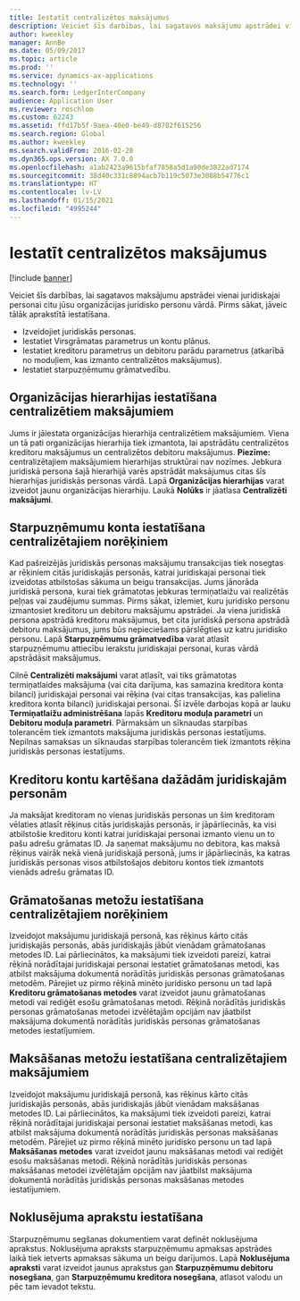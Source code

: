 ```yaml
---
title: Iestatīt centralizētos maksājumus
description: Veiciet šīs darbības, lai sagatavos maksājumu apstrādei vienai juridiskajai personai citu jūsu organizācijas juridisko personu vārdā.
author: kweekley
manager: AnnBe
ms.date: 05/09/2017
ms.topic: article
ms.prod: ''
ms.service: dynamics-ax-applications
ms.technology: ''
ms.search.form: LedgerInterCompany
audience: Application User
ms.reviewer: roschlom
ms.custom: 62243
ms.assetid: ffd17b5f-9aea-40e0-be49-d8702f615256
ms.search.region: Global
ms.author: kweekley
ms.search.validFrom: 2016-02-28
ms.dyn365.ops.version: AX 7.0.0
ms.openlocfilehash: a1ab2423a9615bfaf7858a5d1a90de3822ad7174
ms.sourcegitcommit: 38d40c331c8894acb7b119c5073e3088b54776c1
ms.translationtype: HT
ms.contentlocale: lv-LV
ms.lasthandoff: 01/15/2021
ms.locfileid: "4995244"
---
```

# <a name="set-up-centralized-payments"></a>Iestatīt centralizētos maksājumus

[!include [banner](../includes/banner.md)]

Veiciet šīs darbības, lai sagatavos maksājumu apstrādei vienai juridiskajai personai citu jūsu organizācijas juridisko personu vārdā. Pirms sākat, jāveic tālāk aprakstītā iestatīšana.

-   Izveidojiet juridiskās personas.
-   Iestatiet Virsgrāmatas parametrus un kontu plānus.
-   Iestatiet kreditoru parametrus un debitoru parādu parametrus (atkarībā no moduļiem, kas izmanto centralizētos maksājumus).
-   Iestatiet starpuzņēmumu grāmatvedību.

## <a name="set-up-an-organizational-hierarchy-for-centralized-payments"></a>Organizācijas hierarhijas iestatīšana centralizētiem maksājumiem
Jums ir jāiestata organizācijas hierarhija centralizētiem maksājumiem. Viena un tā pati organizācijas hierarhija tiek izmantota, lai apstrādātu centralizētos kreditoru maksājumus un centralizētos debitoru maksājumus. **Piezīme:** centralizētajiem maksājumiem hierarhijas struktūrai nav nozīmes. Jebkura juridiskā persona šajā hierarhijā varēs apstrādāt maksājumus citas šīs hierarhijas juridiskās personas vārdā. Lapā **Organizācijas hierarhijas** varat izveidot jaunu organizācijas hierarhiju. Laukā **Nolūks** ir jāatlasa **Centralizēti maksājumi**. 

## <a name="set-up-an-intercompany-account-for-centralized-payments"></a>Starpuzņēmumu konta iestatīšana centralizētajiem norēķiniem
Kad pašreizējās juridiskās personas maksājumu transakcijas tiek nosegtas ar rēķiniem citās juridiskajās personās, katrai juridiskajai personai tiek izveidotas atbilstošas sākuma un beigu transakcijas. Jums jānorāda juridiskā persona, kurai tiek grāmatotas jebkuras termiņatlaižu vai realizētās peļņas vai zaudējumu summas. Pirms sākat, izlemiet, kuru juridisko personu izmantosiet kreditoru un debitoru maksājumu apstrādei. Ja viena juridiskā persona apstrādā kreditoru maksājumus, bet cita juridiskā persona apstrādā debitoru maksājumus, jums būs nepieciešams pārslēgties uz katru juridisko personu. Lapā **Starpuzņēmumu grāmatvedība** varat atlasīt starpuzņēmumu attiecību ierakstu juridiskajai personai, kuras vārdā apstrādāsit maksājumus. 

Cilnē **Centralizēti maksājumi** varat atlasīt, vai tiks grāmatotas termiņatlaides maksājuma (vai cita darījuma, kas samazina kreditora konta bilanci) juridiskajai personai vai rēķina (vai citas transakcijas, kas palielina kreditora konta bilanci) juridiskajai personai. Šī izvēle darbojas kopā ar lauku **Termiņatlaižu administrēšana** lapās **Kreditoru moduļa parametri** un **Debitoru moduļa parametri**. Pārmaksām un sīknaudas starpības tolerancēm tiek izmantots maksājuma juridiskās personas iestatījums. Nepilnas samaksas un sīknaudas starpības tolerancēm tiek izmantots rēķina juridiskās personas iestatījums.

## <a name="map-vendor-accounts-across-legal-entities"></a>Kreditoru kontu kartēšana dažādām juridiskajām personām
Ja maksājat kreditoram no vienas juridiskās personas un šim kreditoram vēlaties atlasīt rēķinus citās juridiskajās personās, ir jāpārliecinās, ka visi atbilstošie kreditoru konti katrai juridiskajai personai izmanto vienu un to pašu adrešu grāmatas ID. Ja saņemat maksājumu no debitora, kas maksā rēķinus vairāk nekā vienā juridiskajā personā, jums ir jāpārliecinās, ka katras juridiskās personas visos atbilstošajos debitoru kontos tiek izmantots vienāds adrešu grāmatas ID.

## <a name="set-up-posting-profiles-for-centralized-payments"></a>Grāmatošanas metožu iestatīšana centralizētajiem norēķiniem
Izveidojot maksājumu juridiskajā personā, kas rēķinus kārto citās juridiskajās personās, abās juridiskajās jābūt vienādam grāmatošanas metodes ID. Lai pārliecinātos, ka maksājumi tiek izveidoti pareizi, katrai rēķinā norādītajai juridiskajai personai iestatiet grāmatošanas metodi, kas atbilst maksājuma dokumentā norādītās juridiskās personas grāmatošanas metodēm. Pārejiet uz pirmo rēķinā minēto juridisko personu un tad lapā **Kreditoru grāmatošanas metodes** varat izveidot jaunu grāmatošanas metodi vai rediģēt esošu grāmatošanas metodi. Rēķinā norādītās juridiskās personas grāmatošanas metodei izvēlētajām opcijām nav jāatbilst maksājuma dokumentā norādītās juridiskās personas grāmatošanas metodes iestatījumiem.

## <a name="set-up-methods-of-payment-for-centralized-payments"></a>Maksāšanas metožu iestatīšana centralizētajiem maksājumiem
Izveidojot maksājumu juridiskajā personā, kas rēķinus kārto citās juridiskajās personās, abās juridiskajās jābūt vienādam maksāšanas metodes ID. Lai pārliecinātos, ka maksājumi tiek izveidoti pareizi, katrai rēķinā norādītajai juridiskajai personai iestatiet maksāšanas metodi, kas atbilst maksājuma dokumentā norādītās juridiskās personas maksāšanas metodēm. Pārejiet uz pirmo rēķinā minēto juridisko personu un tad lapā **Maksāšanas metodes** varat izveidot jaunu maksāšanas metodi vai rediģēt esošu maksāšanas metodi. Rēķinā norādītās juridiskās personas maksāšanas metodei izvēlētajām opcijām nav jāatbilst maksājuma dokumentā norādītās juridiskās personas maksāšanas metodes iestatījumiem.

## <a name="set-up-default-descriptions"></a>Noklusējuma aprakstu iestatīšana
Starpuzņēmumu segšanas dokumentiem varat definēt noklusējuma aprakstus. Noklusējuma apraksts starpuzņēmumu apmaksas apstrādes laikā tiek ietverts apmaksas sākuma un beigu darījumos. Lapā **Noklusējuma apraksti** varat izveidot jaunus aprakstus gan **Starpuzņēmumu debitoru nosegšana**, gan **Starpuzņēmumu kreditora nosegšana**, atlasot valodu un pēc tam ievadot tekstu.



